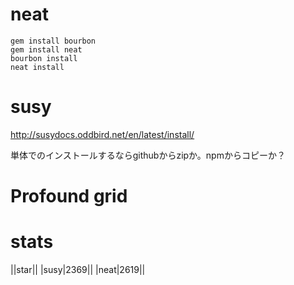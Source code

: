 # neat

```
gem install bourbon
gem install neat
bourbon install
neat install
```

# susy

http://susydocs.oddbird.net/en/latest/install/

単体でのインストールするならgithubからzipか。npmからコピーか？

# Profound grid


# stats
||star||
|susy|2369||
|neat|2619||